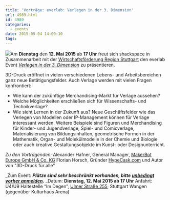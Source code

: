 ```yaml
---
title: 'Vorträge: everlab: Verlegen in der 3. Dimension'
url: 4989.html
id: 4989
categories:
  - events
date: 2015-05-04 14:09:10
tags:
---
```


![](http://kreativ.region-stuttgart.de/typo3temp/pics/87b75d28fb.jpg)Am **Dienstag** den **12\. Mai 2015** ab **17 Uhr** freut sich shackspace in Zusammenarbeit mit der [Wirtschaftsförderung Region Stuttgart](http://wrs.region-stuttgart.de/) den everlab Event _[Verlegen in der 3\. Dimension](http://buchungssystem.region-stuttgart.de/index.php?view=detail&amp;record=a77937d0-8204-3711-12c7-5535067f8ad5)_ zu präsentieren.

3D-Druck eröffnet in vielen verschiedenen Lebens- und Arbeitsbereichen ganz neue Betätigungsfelder. Auch Verlage werden mit vielen Fragen konfrontiert:

*   Wie kann der zukünftige Merchandising-Markt für Verlage aussehen?
*   Welche Möglichkeiten erschließen sich für Wissenschafts- und Technikverlage?
*   Wie sieht Lernen in der Zukunft aus?
Neue Geschäftsfelder wie das Verlegen von Modellen oder IP-Management können für Verlage interessant werden. Weitere Beispiele sind Figuren und Merchandising für Kinder- und Jugendverlage, Spiel- und Comicverlage, Materialisierung von Bildungsinhalten, geometrische Formen in der Mathematik, Organ- und Molekülmodelle in der Chemie und Biologie oder auch kreative Gestaltungsobjekte im Kunst- oder Designunterricht.

_Zu den Vortragenden:_
Alexander Hafner, General Manager, [MakerBot Europe GmbH &amp; Co. KG](http://www.eu.makerbot.com)
Florian Horsch, Gründer [HypeCask.com](http://www.hypecask.com) und Autor von "3D-Druck für alle"

_Zum Event:
_**Plätze sind sehr beschränkt vorhanden, bitte [unbedingt vorher anmelden](http://buchungssystem.region-stuttgart.de/index.php?view=detail&amp;record=a77937d0-8204-3711-12c7-5535067f8ad5).**_
_Datum: **Dienstag, 12\. Mai 2015 **ab** 17 Uhr**
Anfahrt: U4/U9 Haltestelle “Im Degen”, [Ulmer Straße 255](https://blog.shackspace.de/?page_id=713), Stuttgart Wangen (gegenüber Kulturhaus Arena)